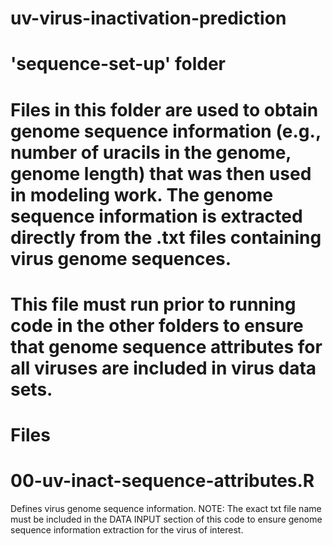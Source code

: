 # uv-virus-inactivation-prediction

# 'sequence-set-up' folder

# Files in this folder are used to obtain genome sequence information (e.g., number of uracils in the genome, genome length) that was then used in modeling work. The genome sequence information is extracted directly from the .txt files containing virus genome sequences.

# This file must run prior to running code in the other folders to ensure that genome sequence attributes for all viruses are included in virus data sets.

# Files

# 00-uv-inact-sequence-attributes.R
Defines virus genome sequence information. NOTE: The exact txt file name must be included in the DATA INPUT section of this code to ensure genome sequence information extraction for the virus of interest.